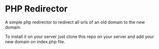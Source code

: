 # PHP Redirector

A simple php redirector to redirect all urls of an old domain to the new domain.

To install it on your server just clone this repo on your server and add your new domain on index.php file. 